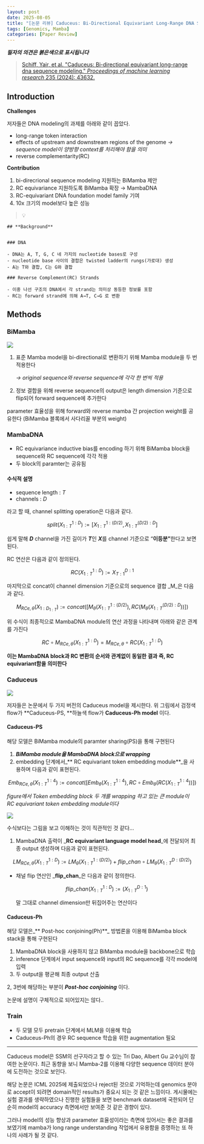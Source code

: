 ```yaml
---
layout: post
date: 2025-08-05
title: "[논문 리뷰] Caduceus: Bi-Directional Equivariant Long-Range DNA Sequence Modeling"
tags: [Genomics, Mamba]
categories: [Paper Review]
---
```


<span class="notion-red">_**필자의 의견은 붉은색으로 표시됩니다**_</span>


> [Schiff, Yair, et al. "Caduceus: Bi-directional equivariant long-range dna sequence modeling." ](https://pmc.ncbi.nlm.nih.gov/articles/PMC12189541/)[_Proceedings of machine learning research_](https://pmc.ncbi.nlm.nih.gov/articles/PMC12189541/)[ 235 (2024): 43632.](https://pmc.ncbi.nlm.nih.gov/articles/PMC12189541/)



## Introduction


**Challenges**


저자들은 DNA modeling의 과제를 아래와 같이 꼽았다.

- long-range token interaction
- effects of upstream and downstream regions of the genome 
_→ sequence model이 양방향 context를 처리해야 함을 의미_
- reverse complementarity(RC)

**Contribution**

1. bi-direcrional sequence modeling 지원하는 BiMamba 제안
1. RC equivariance 지원하도록 BiMamba 확장 → MambaDNA
1. RC-equivariant DNA foundation model family 기여
1. 10x 크기의 model보다 높은 성능

> 💡 


	## **Background**


	### DNA

	- DNA는 A, T, G, C 네 가지의 nucleotide bases로 구성
	- nucleotide base 사이의 결합은 twisted ladder의 rungs(가로대) 생성
	- A는 T와 결합, C는 G와 결합

	### Reverse Complement(RC) Strands

	- 이중 나선 구조의 DNA에서 각 strand는 의미상 동등한 정보를 포함
	- RC는 forward strand에 의해 A→T, C→G 로 변환


## Methods



### BiMamba


![](https://prod-files-secure.s3.us-west-2.amazonaws.com/542b861c-36a8-4051-84e5-8804b6728dba/2c247d59-7815-4980-99f0-8f0d21f445a7/image.png?X-Amz-Algorithm=AWS4-HMAC-SHA256&X-Amz-Content-Sha256=UNSIGNED-PAYLOAD&X-Amz-Credential=ASIAZI2LB4665GAZEUCS%2F20250829%2Fus-west-2%2Fs3%2Faws4_request&X-Amz-Date=20250829T070107Z&X-Amz-Expires=3600&X-Amz-Security-Token=IQoJb3JpZ2luX2VjEF8aCXVzLXdlc3QtMiJHMEUCIFVdtG6ZHUPJKOiHpPh5lnTfIFhaiFAurtfPttHtdsXNAiEAq5UdTFLzOvhb8uIXshlTrypuxDeGobvuwmNkE3HjXmkqiAQIt%2F%2F%2F%2F%2F%2F%2F%2F%2F%2F%2FARAAGgw2Mzc0MjMxODM4MDUiDL73NO4diLNI3Ya2HSrcA2B0J5MacJLPTo%2FX8rpkYkl95eaSwKqEmEm%2BCurW5gjO3dGzcYW84724NfPzC91igG8zSOC%2BjOSVEMS7fo7ziZJDScUtscbrr%2FfQbbmYiAApa%2B%2FKSGuIRH4IReLw%2FhuQChYXxJ%2Fnhd8pfP4TLR47zf%2BlV4vwZxxvKZZ25bXniVpIrdGI5xm0BUb%2Fj2lF6Ewedhcj%2B0HVo%2FaSbJX13wifClfiyOLJbJ3Dj%2FyRYzWAA7Pi7tcgUnb6IyC%2BaskaGhs%2FjZSqlp6kpsNCr6HYuj56WqhA78vAboYBvR8rAwtj8KmuKDy%2BjAwYqNq8Zk50FXkGgOYz80mTrfP%2BRUn9fgmdh99ViCzqwkdbP77E%2B545GVORlt7%2BmcGhcT%2BGCCzeecR6Tw5ofuNbWXVObjerctSnbRsdc5G6TYrceSxcf27zbBEv2tat3aT26YcE5L7nDKUgeqLT3TPL%2BxacGwiDoyMVPxefp9Io4Rl184CnxLK4z%2BKUy%2Fq4k09vIwi3ogq5PL5NNonrxB%2BVKbhN1%2FlrS7ykJXmL6yCep%2BguSffO0Rm7yiGq%2FyNimCqDIaYwxn4GOGRJdhlrtNxrO2ZGkkLf6mhXoFNFJUTQ%2Fk2UbI1rRZsJJrO4qTNUiyFZlhRRxTYaMOuOxcUGOqUBx1U%2FbOZb6akA5ywoktVjL6LlfyOIlUCCoCxp9bep8xwPsYyw4K6z9lflTdRArjh3FtHncgVS5AdIAACKXofoIxB7b%2F24vuUfp7503%2BAf6RFrt%2FVTri5w9JxE4DMtV%2FrMPNGrFPa4qqANsmsJdsazu43saQjWwye87qUhptnV6z4BgVEJP6lrwmGvgxzjBn1wuzwYAflFAiBFvLOYuwqoNSG1Kl8O&X-Amz-Signature=2e057137cbe3f3f96e432ddf4cbd05962c3cfe35c07a5291ccaa48af12170b8f&X-Amz-SignedHeaders=host&x-amz-checksum-mode=ENABLED&x-id=GetObject)

1. 표준 Mamba model을 bi-directional로 변환하기 위해 Mamba module을 두 번 적용한다

	_→ original sequence와 reverse sequence에 각각 한 번씩 적용_

1. 정보 결합을 위해 reverse sequence의 output은 length dimension 기준으로 flip되어 forward sequence에 추가한다

parameter 효율성을 위해 forward와 reverse mamba 간 projection weight를 공유한다 (BiMamba 블록에서 사다리꼴 부분의 weight)



### MambaDNA

- RC equivariance inductive bias를 encoding 하기 위해 BiMamba block을 sequence와 RC sequence에 각각 적용
- 두 block의 paramter는 공유됨


#### 수식적 설명

- sequence length : _T_
- channels : _D_

라고 할 때,  channel splitting operation은 다음과 같다.


$$
split(X^{1:D}_{1:T}):=[X^{1:(D/2)}_{1:T},X^{(D/2):D}_{1:T}]
$$


<span class="notion-red">쉽게 말해 </span><span class="notion-red">_**D**_</span><span class="notion-red"> channel을 가진 길이가 </span><span class="notion-red">_**T**_</span><span class="notion-red">인 </span><span class="notion-red">_**X**_</span><span class="notion-red">를 channel 기준으로 “</span><span class="notion-red">**이등분”**</span><span class="notion-red">한다고 보면 된다.</span>


RC 연산은 다음과 같이 정의된다.


$$
RC(X^{1:D}_{1:T}):=X^{D:1}_{T:1}
$$


마지막으로 concat이 channel dimension 기준으로의 sequence 결합 _M_은 다음과 같다.


$$
M_{RCe,\theta}(X_{1:D_{1:T}}):=concat([M_{\theta}(X^{1:(D/2)}_{1:T}),RC(M_{\theta}(X^{(D/2):D}_{1:T}))])
$$


위 수식이 최종적으로 MambaDNA module의 연산 과정을 나타내며 아래와 같은 관계를 가진다


$$
RC\circ M_{RCe,\theta}(X^{1:D}_{1:T}) = M_{RCe,\theta} \circ RC(X^{1:D}_{1:T})
$$


**이는 MambaDNA block과 RC 변환의 순서와 관계없이 동일한 결과 즉, RC equivariant함을 의미한다**



### Caduceus


![](https://prod-files-secure.s3.us-west-2.amazonaws.com/542b861c-36a8-4051-84e5-8804b6728dba/f94a60d7-8145-473b-aef9-7c68d3ec604a/image.png?X-Amz-Algorithm=AWS4-HMAC-SHA256&X-Amz-Content-Sha256=UNSIGNED-PAYLOAD&X-Amz-Credential=ASIAZI2LB4665GAZEUCS%2F20250829%2Fus-west-2%2Fs3%2Faws4_request&X-Amz-Date=20250829T070107Z&X-Amz-Expires=3600&X-Amz-Security-Token=IQoJb3JpZ2luX2VjEF8aCXVzLXdlc3QtMiJHMEUCIFVdtG6ZHUPJKOiHpPh5lnTfIFhaiFAurtfPttHtdsXNAiEAq5UdTFLzOvhb8uIXshlTrypuxDeGobvuwmNkE3HjXmkqiAQIt%2F%2F%2F%2F%2F%2F%2F%2F%2F%2F%2FARAAGgw2Mzc0MjMxODM4MDUiDL73NO4diLNI3Ya2HSrcA2B0J5MacJLPTo%2FX8rpkYkl95eaSwKqEmEm%2BCurW5gjO3dGzcYW84724NfPzC91igG8zSOC%2BjOSVEMS7fo7ziZJDScUtscbrr%2FfQbbmYiAApa%2B%2FKSGuIRH4IReLw%2FhuQChYXxJ%2Fnhd8pfP4TLR47zf%2BlV4vwZxxvKZZ25bXniVpIrdGI5xm0BUb%2Fj2lF6Ewedhcj%2B0HVo%2FaSbJX13wifClfiyOLJbJ3Dj%2FyRYzWAA7Pi7tcgUnb6IyC%2BaskaGhs%2FjZSqlp6kpsNCr6HYuj56WqhA78vAboYBvR8rAwtj8KmuKDy%2BjAwYqNq8Zk50FXkGgOYz80mTrfP%2BRUn9fgmdh99ViCzqwkdbP77E%2B545GVORlt7%2BmcGhcT%2BGCCzeecR6Tw5ofuNbWXVObjerctSnbRsdc5G6TYrceSxcf27zbBEv2tat3aT26YcE5L7nDKUgeqLT3TPL%2BxacGwiDoyMVPxefp9Io4Rl184CnxLK4z%2BKUy%2Fq4k09vIwi3ogq5PL5NNonrxB%2BVKbhN1%2FlrS7ykJXmL6yCep%2BguSffO0Rm7yiGq%2FyNimCqDIaYwxn4GOGRJdhlrtNxrO2ZGkkLf6mhXoFNFJUTQ%2Fk2UbI1rRZsJJrO4qTNUiyFZlhRRxTYaMOuOxcUGOqUBx1U%2FbOZb6akA5ywoktVjL6LlfyOIlUCCoCxp9bep8xwPsYyw4K6z9lflTdRArjh3FtHncgVS5AdIAACKXofoIxB7b%2F24vuUfp7503%2BAf6RFrt%2FVTri5w9JxE4DMtV%2FrMPNGrFPa4qqANsmsJdsazu43saQjWwye87qUhptnV6z4BgVEJP6lrwmGvgxzjBn1wuzwYAflFAiBFvLOYuwqoNSG1Kl8O&X-Amz-Signature=269a52d09e27cfd6ed39d9f085925bd79b3fb03f8e2fa38a1fa5870eb4a516e5&X-Amz-SignedHeaders=host&x-amz-checksum-mode=ENABLED&x-id=GetObject)


저자들은 논문에서 두 가지 버전의 Caduceus model을 제시한다. 위 그림에서 검정색 flow가 **Caduceus-PS, **하늘색 flow가 **Caduceus-Ph model** 이다.



#### Caduceus-PS


해당 모델은 BiMamba module의 paramter sharing(PS)을 통해 구현된다

1. _**BiMamba module을 MambaDNA block으로 wrapping**_
1. embedding 단계에서_** RC equivariant token embedding module**_을 사용하며 다음과 같이 표현된다.

$$
Emb_{RCe,\theta}(X^{1:4}_{1:T}):=concat([Emb_{\theta}(X^{1:4}_{1:T}),RC \circ Emb_{\theta}(RC(X^{1:4}_{1:T}))])
$$


_figure에서 Token embedding block 두 개를 wrapping 하고 있는 큰 module이 RC equivariant token embedding module이다_


![](https://prod-files-secure.s3.us-west-2.amazonaws.com/542b861c-36a8-4051-84e5-8804b6728dba/b175e4da-71eb-4e91-8c23-a06dabe673c9/image.png?X-Amz-Algorithm=AWS4-HMAC-SHA256&X-Amz-Content-Sha256=UNSIGNED-PAYLOAD&X-Amz-Credential=ASIAZI2LB4665GAZEUCS%2F20250829%2Fus-west-2%2Fs3%2Faws4_request&X-Amz-Date=20250829T070107Z&X-Amz-Expires=3600&X-Amz-Security-Token=IQoJb3JpZ2luX2VjEF8aCXVzLXdlc3QtMiJHMEUCIFVdtG6ZHUPJKOiHpPh5lnTfIFhaiFAurtfPttHtdsXNAiEAq5UdTFLzOvhb8uIXshlTrypuxDeGobvuwmNkE3HjXmkqiAQIt%2F%2F%2F%2F%2F%2F%2F%2F%2F%2F%2FARAAGgw2Mzc0MjMxODM4MDUiDL73NO4diLNI3Ya2HSrcA2B0J5MacJLPTo%2FX8rpkYkl95eaSwKqEmEm%2BCurW5gjO3dGzcYW84724NfPzC91igG8zSOC%2BjOSVEMS7fo7ziZJDScUtscbrr%2FfQbbmYiAApa%2B%2FKSGuIRH4IReLw%2FhuQChYXxJ%2Fnhd8pfP4TLR47zf%2BlV4vwZxxvKZZ25bXniVpIrdGI5xm0BUb%2Fj2lF6Ewedhcj%2B0HVo%2FaSbJX13wifClfiyOLJbJ3Dj%2FyRYzWAA7Pi7tcgUnb6IyC%2BaskaGhs%2FjZSqlp6kpsNCr6HYuj56WqhA78vAboYBvR8rAwtj8KmuKDy%2BjAwYqNq8Zk50FXkGgOYz80mTrfP%2BRUn9fgmdh99ViCzqwkdbP77E%2B545GVORlt7%2BmcGhcT%2BGCCzeecR6Tw5ofuNbWXVObjerctSnbRsdc5G6TYrceSxcf27zbBEv2tat3aT26YcE5L7nDKUgeqLT3TPL%2BxacGwiDoyMVPxefp9Io4Rl184CnxLK4z%2BKUy%2Fq4k09vIwi3ogq5PL5NNonrxB%2BVKbhN1%2FlrS7ykJXmL6yCep%2BguSffO0Rm7yiGq%2FyNimCqDIaYwxn4GOGRJdhlrtNxrO2ZGkkLf6mhXoFNFJUTQ%2Fk2UbI1rRZsJJrO4qTNUiyFZlhRRxTYaMOuOxcUGOqUBx1U%2FbOZb6akA5ywoktVjL6LlfyOIlUCCoCxp9bep8xwPsYyw4K6z9lflTdRArjh3FtHncgVS5AdIAACKXofoIxB7b%2F24vuUfp7503%2BAf6RFrt%2FVTri5w9JxE4DMtV%2FrMPNGrFPa4qqANsmsJdsazu43saQjWwye87qUhptnV6z4BgVEJP6lrwmGvgxzjBn1wuzwYAflFAiBFvLOYuwqoNSG1Kl8O&X-Amz-Signature=2001012228433cc1589ae916bdc796ca97b39b62d3be1b4fc5fbd6aafc757ea8&X-Amz-SignedHeaders=host&x-amz-checksum-mode=ENABLED&x-id=GetObject)


<span class="notion-red">수식보다는 그림을 보고 이해하는 것이 직관적인 것 같다…</span>

1. MambaDNA 출력이 _**RC equivariant language model head**_에 전달되어 최종 output 생성하며 다음과 같이 표현된다.

$$
LM_{RCe,\theta}(X^{1:D}_{1:T}):= LM_{\theta}(X^{1:(D/2)}_{1:T})+flip\_chan\circ LM_{\theta}(X^{D:(D/2)}_{1:T})
$$

- 채널 flip 연산인 _**flip\_chan**_은 다음과 같이 정의한다.

	$$
	flip\_chan(X^{1:D}_{1:T}):=(X^{D:1}_{1:T})
	$$


	말 그대로 channel dimension만 뒤집어주는 연산이다



#### Caduceus-Ph


해당 모델은_** Post-hoc conjoining(Ph)**_ 방법론을 이용해 BiMamba block stack을 통해 구현된다

1. MambaDNA block을 사용하지 않고 BiMamba module을 backbone으로 학습
1. inference 단계에서 input sequence와 input의 RC sequence를 각각 model에 입력
1. 두 output을 평균해 최종 output 산출

2, 3번에 해당하는 부분이 _**Post-hoc conjoining**_ 이다.


<span class="notion-red">논문에 설명이 구체적으로 되어있지는 않다..</span>



### Train

- 두 모델 모두 pretrain 단계에서 MLM을 이용해 학습
- Caduceus-Ph의 경우 RC sequence 학습을 위한 augmentation 필요

---


<span class="notion-red">Caduceus model은 SSM의 선구자라고 할 수 있는 Tri Dao, Albert Gu 교수님이 참여한 논문이다. 최근 동향을 보니 Mamba-2를 이용해 다양한 sequence 데이터 분야에 도전하는 것으로 보인다.</span>


<span class="notion-red">해당 논문은 ICML 2025에 제출되었으나 reject된 것으로 기억하는데 genomics 분야로 accept이 되려면 domain적인 results가 중요시 되는 것 같은 느낌이다. 게시물에는 실험 결과를 생략하였으나 진행한 실험들을 보면 benchmark dataset에 국한되어 단순히 model의 accuracy 측면에서만 보여준 것 같은 경향이 있다.</span>


<span class="notion-red">그러나 model의 성능 향상과 parameter 효율성이라는 측면에 있어서는 좋은 결과를 보였기에 mamba가 long range understanding 작업에서 유용함을 증명하는 또 하나의 사례가 될 것 같다.</span>

